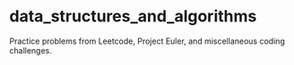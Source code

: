 # data_structures_and_algorithms

Practice problems from Leetcode, Project Euler, and miscellaneous coding challenges.
